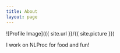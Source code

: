 ```yaml
---
title: About
layout: page
---
```

![Profile Image]({{ site.url }}/{{ site.picture }})

I work on NLProc for food and fun!
